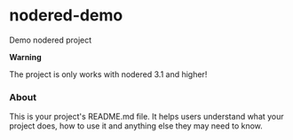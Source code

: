nodered-demo
============

Demo nodered project

**Warning**

The project is only works with nodered 3.1 and higher!

### About

This is your project's README.md file. It helps users understand what your
project does, how to use it and anything else they may need to know.
